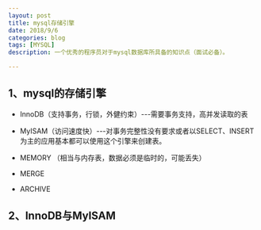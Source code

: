 ```yaml
---
layout: post
title: mysql存储引擎
date: 2018/9/6
categories: blog
tags: [MYSQL]
description: 一个优秀的程序员对于mysql数据库所具备的知识点（面试必备）。

---
```


## 1、mysql的存储引擎

* InnoDB（支持事务，行锁，外健约束）---需要事务支持，高并发读取的表

* MyISAM（访问速度快）---对事务完整性没有要求或者以SELECT、INSERT为主的应用基本都可以使用这个引擎来创建表。

* MEMORY （相当与内存表，数据必须是临时的，可能丢失）

* MERGE

* ARCHIVE

## 2、InnoDB与MyISAM

